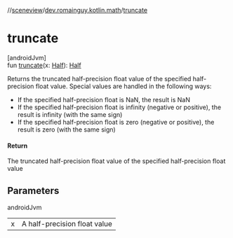 //[sceneview](../../index.md)/[dev.romainguy.kotlin.math](index.md)/[truncate](truncate.md)

# truncate

[androidJvm]\
fun [truncate](truncate.md)(x: [Half](-half/index.md)): [Half](-half/index.md)

Returns the truncated half-precision float value of the specified half-precision float value. Special values are handled in the following ways:

- 
   If the specified half-precision float is NaN, the result is NaN
- 
   If the specified half-precision float is infinity (negative or positive), the result is infinity (with the same sign)
- 
   If the specified half-precision float is zero (negative or positive), the result is zero (with the same sign)

#### Return

The truncated half-precision float value of the specified half-precision float value

## Parameters

androidJvm

| | |
|---|---|
| x | A half-precision float value |
